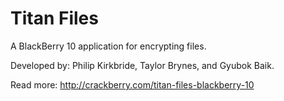 # Titan Files
A BlackBerry 10 application for encrypting files.

Developed by: Philip Kirkbride, Taylor Brynes, and Gyubok Baik.

Read more: http://crackberry.com/titan-files-blackberry-10

